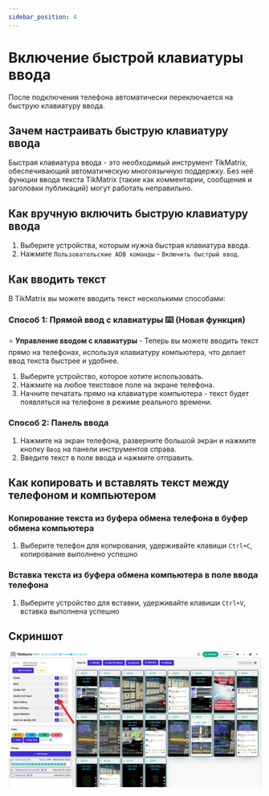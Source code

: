 ```yaml
---
sidebar_position: 4
---
```


# Включение быстрой клавиатуры ввода

После подключения телефона автоматически переключается на быструю клавиатуру ввода.

## Зачем настраивать быструю клавиатуру ввода

Быстрая клавиатура ввода - это необходимый инструмент TikMatrix, обеспечивающий автоматическую многоязычную поддержку. Без неё функции ввода текста TikMatrix (такие как комментарии, сообщения и заголовки публикаций) могут работать неправильно.

## Как вручную включить быструю клавиатуру ввода

1. Выберите устройства, которым нужна быстрая клавиатура ввода.
2. Нажмите `Пользовательские ADB команды` - `Включить быстрый ввод`.

## Как вводить текст

В TikMatrix вы можете вводить текст несколькими способами:

### Способ 1: Прямой ввод с клавиатуры ⌨️ (Новая функция)

⭐ **Управление вводом с клавиатуры** - Теперь вы можете вводить текст прямо на телефонах, используя клавиатуру компьютера, что делает ввод текста быстрее и удобнее.

1. Выберите устройство, которое хотите использовать.
2. Нажмите на любое текстовое поле на экране телефона.
3. Начните печатать прямо на клавиатуре компьютера - текст будет появляться на телефоне в режиме реального времени.

### Способ 2: Панель ввода

1. Нажмите на экран телефона, разверните большой экран и нажмите кнопку `Ввод` на панели инструментов справа.
2. Введите текст в поле ввода и нажмите отправить.

## Как копировать и вставлять текст между телефоном и компьютером

### Копирование текста из буфера обмена телефона в буфер обмена компьютера

1. Выберите телефон для копирования, удерживайте клавиши `Ctrl+C`, копирование выполнено успешно

### Вставка текста из буфера обмена компьютера в поле ввода телефона

1. Выберите устройство для вставки, удерживайте клавиши `Ctrl+V`, вставка выполнена успешно

## Скриншот

![enable-fast-input.webp](../img/enable-fast-input.webp)
